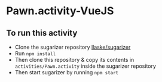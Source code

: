 # Pawn.activity-VueJS
## To run this activity
* Clone the sugarizer repository [llaske/sugarizer](https://github.com/llaske/sugarizer)
* Run `npm install`
* Then clone this repository & copy its contents in `activities/Pawn.activity` inside the sugarizer repository
* Then start sugarizer by running `npm start`
